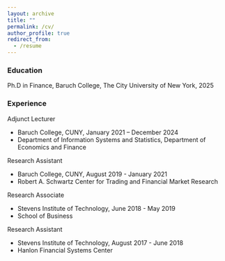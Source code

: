```yaml
---
layout: archive
title: ""
permalink: /cv/
author_profile: true
redirect_from:
  - /resume
---
```



<h3>Education</h3>
Ph.D in Finance, Baruch College, The City University of New York, 2025


<h3>Experience</h3>
Adjunct Lecturer

  * Baruch College, CUNY, January 2021 – December 2024
  * Department of Information Systems and Statistics, Department of Economics and Finance

Research Assistant
  * Baruch College, CUNY, August 2019 - January 2021
  * Robert A. Schwartz Center for Trading and Financial Market Research

Research Associate
  * Stevens Institute of Technology, June 2018 - May 2019
  * School of Business
  
Research Assistant
  * Stevens Institute of Technology, August 2017 - June 2018
  * Hanlon Financial Systems Center




